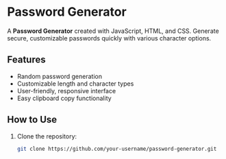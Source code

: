 # Password Generator

A **Password Generator** created with JavaScript, HTML, and CSS. Generate secure, customizable passwords quickly with various character options.

## Features

- Random password generation
- Customizable length and character types
- User-friendly, responsive interface
- Easy clipboard copy functionality

## How to Use

1. Clone the repository:
   ```bash
   git clone https://github.com/your-username/password-generator.git
